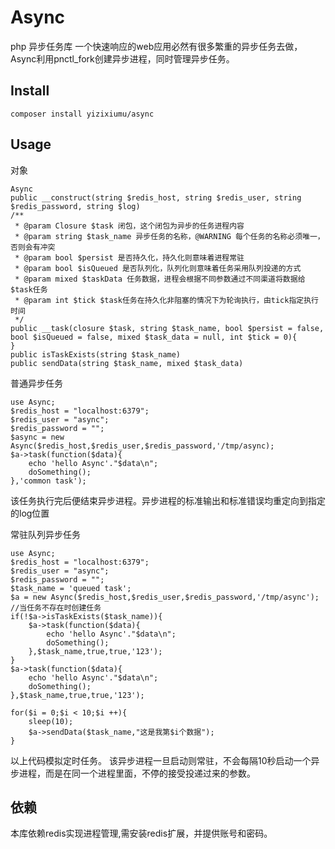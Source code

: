# Async
php 异步任务库
一个快速响应的web应用必然有很多繁重的异步任务去做，Async利用pnctl_fork创建异步进程，同时管理异步任务。

## Install
```
composer install yizixiumu/async
```

## Usage
对象
```
Async
public __construct(string $redis_host, string $redis_user, string $redis_password, string $log)
/**
 * @param Closure $task 闭包，这个闭包为异步的任务进程内容
 * @param string $task_name 异步任务的名称，@WARNING 每个任务的名称必须唯一，否则会有冲突
 * @param bool $persist 是否持久化，持久化则意味着进程常驻
 * @param bool $isQueued 是否队列化，队列化则意味着任务采用队列投递的方式
 * @param mixed $taskData 任务数据，进程会根据不同参数通过不同渠道将数据给$task任务
 * @param int $tick $task任务在持久化非阻塞的情况下为轮询执行，由tick指定执行时间
 */
public __task(closure $task, string $task_name, bool $persist = false, bool $isQueued = false, mixed $task_data = null, int $tick = 0){
}
public isTaskExists(string $task_name)
public sendData(string $task_name, mixed $task_data)
```
普通异步任务
```
use Async;
$redis_host = "localhost:6379";
$redis_user = "async";
$redis_password = "";
$async = new Async($redis_host,$redis_user,$redis_password,'/tmp/async);
$a->task(function($data){
    echo 'hello Async'."$data\n";
    doSomething();
},'common task');
```
该任务执行完后便结束异步进程。异步进程的标准输出和标准错误均重定向到指定的log位置

常驻队列异步任务
```
use Async;
$redis_host = "localhost:6379";
$redis_user = "async";
$redis_password = "";
$task_name = 'queued task';
$a = new Async($redis_host,$redis_user,$redis_password,'/tmp/async');
//当任务不存在时创建任务
if(!$a->isTaskExists($task_name)){
    $a->task(function($data){
        echo 'hello Async'."$data\n";
        doSomething();
    },$task_name,true,true,'123');
}
$a->task(function($data){
    echo 'hello Async'."$data\n";
    doSomething();
},$task_name,true,true,'123');

for($i = 0;$i < 10;$i ++){
    sleep(10);
    $a->sendData($task_name,"这是我第$i个数据");
}
```
以上代码模拟定时任务。
该异步进程一旦启动则常驻，不会每隔10秒启动一个异步进程，而是在同一个进程里面，不停的接受投递过来的参数。

## 依赖
本库依赖redis实现进程管理,需安装redis扩展，并提供账号和密码。
